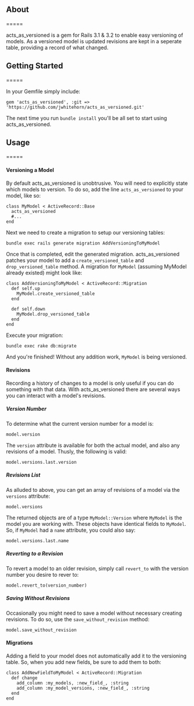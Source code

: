 ## About ##
=====

acts_as_versioned is a gem for Rails 3.1 & 3.2 to enable easy versioning of models. As a versioned model is updated revisions are kept in a seperate table, providing a record of what changed.

## Getting Started ##
=====

In your Gemfile simply include:

    gem 'acts_as_versioned', :git => 'https://github.com/jwhitehorn/acts_as_versioned.git'
    
The next time you run `bundle install` you'll be all set to start using acts_as_versioned.  

## Usage ##
=====

#### Versioning a Model ####
By default acts_as_versioned is unobtrusive. You will need to explicitly state which models to version. To do so, add the line `acts_as_versioned` to your model, like so:

    class MyModel < ActiveRecord::Base
      acts_as_versioned
      #...
    end
    
Next we need to create a migration to setup our versioning tables:

    bundle exec rails generate migration AddVersioningToMyModel
    
Once that is completed, edit the generated migration. acts_as_versioned patches your model to add a `create_versioned_table` and `drop_versioned_table` method. A migration for `MyModel` (assuming MyModel already existed) might look like:

    class AddVersioningToMyModel < ActiveRecord::Migration
      def self.up
        MyModel.create_versioned_table
      end

      def self.down
        MyModel.drop_versioned_table
      end
    end

Execute your migration:
    
    bundle exec rake db:migrate
    
And you're finished! Without any addition work, `MyModel` is being versioned.

#### Revisions ####

Recording a history of changes to a model is only useful if you can do something with that data. With acts_as_versioned there are several ways you can interact with a model's revisions.

##### Version Number #####
To determine what the current version number for a model is:

    model.version

The `version` attribute is available for both the actual model, and also any revisions of a model. Thusly, the following is valid:

    model.versions.last.version

##### Revisions List #####
As alluded to above, you can get an array of revisions of a model via the `versions` attribute:

    model.versions
    
The returned objects are of a type `MyModel::Version` where `MyModel` is the model you are working with. These objects have identical fields to `MyModel`. So, if `MyModel` had a `name` attribute, you could also say:

    model.versions.last.name

##### Reverting to a Revision #####
To revert a model to an older revision, simply call `revert_to` with the version number you desire to rever to:

    model.revert_to(version_number)

##### Saving Without Revisions #####
Occasionally you might need to save a model without necessary creating revisions. To do so, use the `save_without_revision` method:
    
    model.save_without_revision


#### Migrations ####
Adding a field to your model does not automatically add it to the versioning table. So, when you add new fields, be sure to add them to both:

    class AddNewFieldToMyModel < ActiveRecord::Migration
      def change
        add_column :my_models, :new_field_, :string
        add_column :my_model_versions, :new_field_, :string
      end
    end